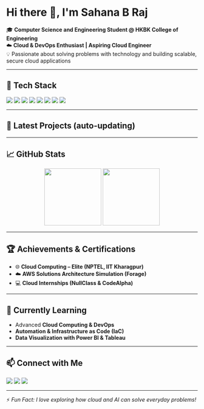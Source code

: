# Hi there 👋, I'm Sahana B Raj

🎓 **Computer Science and Engineering Student @ HKBK College of Engineering**  
☁️ **Cloud & DevOps Enthusiast | Aspiring Cloud Engineer**  
💡 Passionate about solving problems with technology and building scalable, secure cloud applications  

---

## 🔧 Tech Stack
<p>
  <img src="https://img.shields.io/badge/Python-3776AB?style=for-the-badge&logo=python&logoColor=white"/>
  <img src="https://img.shields.io/badge/Java-ED8B00?style=for-the-badge&logo=openjdk&logoColor=white"/>
  <img src="https://img.shields.io/badge/C-00599C?style=for-the-badge&logo=c&logoColor=white"/>
  <img src="https://img.shields.io/badge/SQL-4479A1?style=for-the-badge&logo=mysql&logoColor=white"/>
  <img src="https://img.shields.io/badge/HTML5-E34F26?style=for-the-badge&logo=html5&logoColor=white"/>
  <img src="https://img.shields.io/badge/CSS3-1572B6?style=for-the-badge&logo=css3&logoColor=white"/>
  <img src="https://img.shields.io/badge/AWS-232F3E?style=for-the-badge&logo=amazonaws&logoColor=white"/>
  <img src="https://img.shields.io/badge/PowerBI-F2C811?style=for-the-badge&logo=powerbi&logoColor=black"/>
</p>

---

## 🚀 Latest Projects (auto-updating)
<!--START_SECTION:projects-->
<!--END_SECTION:projects-->


---

## 📈 GitHub Stats
<p align="center">
  <img src="https://github-readme-stats.vercel.app/api?username=sahanathv-45&show_icons=true&theme=tokyonight" height="150"/>
  <img src="https://github-readme-stats.vercel.app/api/top-langs/?username=sahanathv-45&layout=compact&theme=tokyonight" height="150"/>
</p>

---

## 🏆 Achievements & Certifications
- 🌐 **Cloud Computing – Elite (NPTEL, IIT Kharagpur)**  
- ☁️ **AWS Solutions Architecture Simulation (Forage)**  
- 💻 **Cloud Internships (NullClass & CodeAlpha)**  

---

## 🌱 Currently Learning
- Advanced **Cloud Computing & DevOps**  
- **Automation & Infrastructure as Code (IaC)**  
- **Data Visualization with Power BI & Tableau**  

---

## 📫 Connect with Me
<p align="left">
  <a href="mailto:sahanabraj234@gmail.com"><img src="https://img.shields.io/badge/Email-D14836?style=for-the-badge&logo=gmail&logoColor=white"></a>
  <a href="https://www.linkedin.com/in/sahana-b-raj234/"><img src="https://img.shields.io/badge/LinkedIn-0077B5?style=for-the-badge&logo=linkedin&logoColor=white"></a>
  <a href="https://github.com/sahanathv-45"><img src="https://img.shields.io/badge/GitHub-181717?style=for-the-badge&logo=github&logoColor=white"></a>
</p>

---

⚡ *Fun Fact: I love exploring how cloud and AI can solve everyday problems!*  
